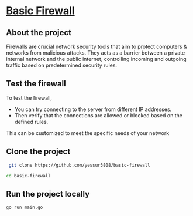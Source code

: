 # [Basic Firewall](https://github.com/yessur3808/basic-firewall)


## About the project

Firewalls are crucial network security tools that aim to protect computers & networks from malicious attacks. 
They acts as a barrier between a private internal network and the public internet, controlling incoming and outgoing traffic based on predetermined security rules.

## Test the firewall

To test the firewall, 
- You can try connecting to the server from different IP addresses. 
- Then verify that the connections are allowed or blocked based on the defined rules.

This can be customized to meet the specific needs of your network



## Clone the project

```bash
 git clone https://github.com/yessur3808/basic-firewall
```

```bash
cd basic-firewall
```

## Run the project locally

```bash
go run main.go
```
